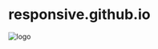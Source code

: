 # responsive.github.io
![logo](https://user-images.githubusercontent.com/87378732/125736447-30c846cc-478c-47ac-89d4-2034301a34f3.png)

